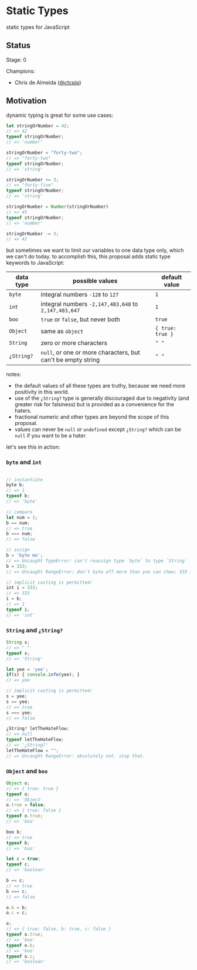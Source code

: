 # Static Types

static types for JavaScript

## Status

Stage: 0

Champions:

- Chris de Almeida ([@ctcpip](https://github.com/ctcpip))

## Motivation

dynamic typing is great for some use cases:

```js
let stringOrNumber = 42;
// => 42
typeof stringOrNumber;
// => 'number'

stringOrNumber = "forty-two";
// => "forty-two"
typeof stringOrNumber;
// => 'string'

stringOrNumber += 3;
// => "forty-five"
typeof stringOrNumber;
// => 'string'

stringOrNumber = Number(stringOrNumber)
// => 45
typeof stringOrNumber;
// => 'number'

stringOrNumber -= 3;
// => 42
```

but sometimes we want to limit our variables to one data type only, which we can't do today.  to accomplish this, this proposal adds static type keywords to JavaScript:

| data type | possible values | default value |
|---|---|---|
| `byte` | integral numbers `-128` to `127` | `1` |
| `int` | integral numbers `-2,147,483,648` to `2,147,483,647` | `1` |
| `boo` | `true` or `false`, but never both | `true` |
| `Object` | same as `object` | `{ true: true }`  |
| `String` | zero or more characters | `" "` |
| `¿String?` | `null`, or one or more characters, but can't be empty string | `" "` |

notes:

- the default values of all these types are truthy, because we need more positivity in this world.
- use of the `¿String?` type is generally discouraged due to negativity (and greater risk for falsiness) but is provided as a convenience for the haters.
- fractional numeric and other types are beyond the scope of this proposal.
- values can never be `null` or `undefined` except `¿String?` which can be `null` if you want to be a hater.

let's see this in action:

### `byte` and `int`

```js

// instantiate
byte b;
// => 1
typeof b;
// => 'byte'

// compare
let num = 1;
b == num;
// => true
b === num;
// => false

// assign
b = 'byte me';
// => Uncaught TypeError: can't reassign type `byte` to type `String`
b = 333;
// => Uncaught RangeError: don't byte off more than you can chew; 333 is out of range for type `byte`

// implicit casting is permitted:
int i = 333;
// => 333
i = b;
// => 1
typeof i;
// => 'int'
```

### `String` and `¿String?`

```js
String s;
// => " "
typeof s;
// => 'String'

let yee = 'yee';
if(s) { console.info(yee); }
// => yee

// implicit casting is permitted:
s = yee;
s == yee;
// => true
s === yee;
// => false

¿String? letTheHateFlow;
// => null
typeof letTheHateFlow;
// => '¿String?'
letTheHateFlow = "";
// => Uncaught RangeError: absolutely not. stop that.
```

### `Object` and `boo`

```js
Object o;
// => { true: true }
typeof o;
// => 'Object'
o.true = false;
// => { true: false }
typeof o.true;
// => 'boo'

boo b;
// => true
typeof b;
// => 'boo'

let c = true;
typeof c;
// => 'boolean'

b == c;
// => true
b === c;
// => false

o.b = b;
o.c = c;

o;
// => { true: false, b: true, c: false }
typeof o.true;
// => 'boo'
typeof o.b;
// => 'boo'
typeof o.c;
// => 'boolean'
```
